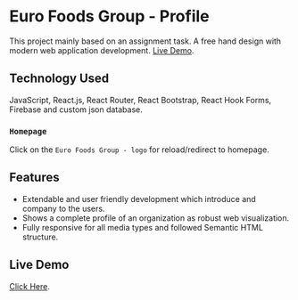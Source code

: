 # Euro Foods Group - Profile

This project mainly based on an assignment task. A free hand design with modern web application development. [Live Demo](https://euro-foods-profile.web.app/).

## Technology Used

JavaScript, React.js, React Router, React Bootstrap, React Hook Forms, Firebase and custom json database.

### `Homepage`

Click on the `Euro Foods Group - logo` for reload/redirect to homepage.

## Features

* Extendable and user friendly development which introduce and company to the users.
* Shows a complete profile of an organization as robust web visualization.
* Fully responsive for all media types and followed Semantic HTML structure.

## Live Demo
[Click Here](https://euro-foods-profile.web.app/).